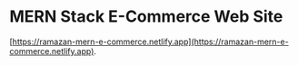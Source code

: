 ﻿# MERN Stack E-Commerce Web Site
 
[https://ramazan-mern-e-commerce.netlify.app](https://ramazan-mern-e-commerce.netlify.app).
